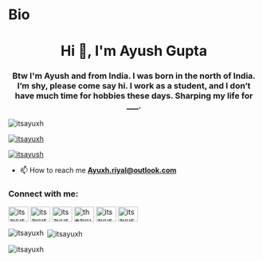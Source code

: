 # Bio
<h1 align="center">Hi 👋, I'm Ayush Gupta</h1>
<h3 align="center">Btw I'm Ayush and from India. I was born in the north of India. I’m shy, please come say hi. I work as a student, and I don’t have much time for hobbies these days. Sharping my life for ___.</h3>

<p align="left"> <img src="https://komarev.com/ghpvc/?username=itsayuxh&label=Profile%20views&color=0e75b6&style=flat" alt="itsayuxh" /> </p>

<p align="left"> <a href="https://github.com/ryo-ma/github-profile-trophy"><img src="https://github-profile-trophy.vercel.app/?username=itsayuxh" alt="itsayuxh" /></a> </p>

<p align="left"> <a href="https://twitter.com/itsayush" target="blank"><img src="https://img.shields.io/twitter/follow/itsayush?logo=twitter&style=for-the-badge" alt="itsayush" /></a> </p>

- 📫 How to reach me **Ayuxh.riyal@outlook.com**

<h3 align="left">Connect with me:</h3>
<p align="left">
<a href="https://twitter.com/itsayush" target="blank"><img align="center" src="https://raw.githubusercontent.com/rahuldkjain/github-profile-readme-generator/master/src/images/icons/Social/twitter.svg" alt="itsayush" height="30" width="40" /></a>
<a href="https://linkedin.com/in/itsayush" target="blank"><img align="center" src="https://raw.githubusercontent.com/rahuldkjain/github-profile-readme-generator/master/src/images/icons/Social/linked-in-alt.svg" alt="itsayush" height="30" width="40" /></a>
<a href="https://fb.com/itsayush" target="blank"><img align="center" src="https://raw.githubusercontent.com/rahuldkjain/github-profile-readme-generator/master/src/images/icons/Social/facebook.svg" alt="itsayush" height="30" width="40" /></a>
<a href="https://instagram.com/theayush.here" target="blank"><img align="center" src="https://raw.githubusercontent.com/rahuldkjain/github-profile-readme-generator/master/src/images/icons/Social/instagram.svg" alt="theayush.here" height="30" width="40" /></a>
<a href="https://medium.com/itsayush" target="blank"><img align="center" src="https://raw.githubusercontent.com/rahuldkjain/github-profile-readme-generator/master/src/images/icons/Social/medium.svg" alt="itsayush" height="30" width="40" /></a>
<a href="https://auth.geeksforgeeks.org/user/itsayush" target="blank"><img align="center" src="https://raw.githubusercontent.com/rahuldkjain/github-profile-readme-generator/master/src/images/icons/Social/geeks-for-geeks.svg" alt="itsayush" height="30" width="40" /></a>
</p>

<p><img align="left" src="https://github-readme-stats.vercel.app/api/top-langs?username=itsayuxh&show_icons=true&locale=en&layout=compact" alt="itsayuxh" /></p>

<p>&nbsp;<img align="center" src="https://github-readme-stats.vercel.app/api?username=itsayuxh&show_icons=true&locale=en" alt="itsayuxh" /></p>

<p><img align="center" src="https://github-readme-streak-stats.herokuapp.com/?user=itsayuxh&" alt="itsayuxh" /></p>
